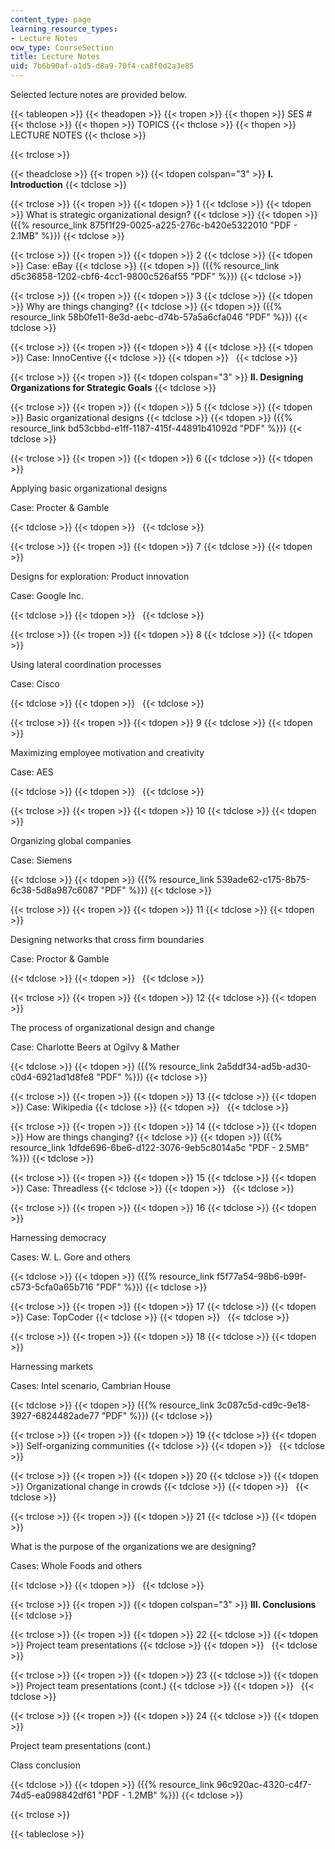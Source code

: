 ```yaml
---
content_type: page
learning_resource_types:
- Lecture Notes
ocw_type: CourseSection
title: Lecture Notes
uid: 7b6b90af-a1d5-d8a9-70f4-ca8f0d2a3e85
---
```


Selected lecture notes are provided below.

{{< tableopen >}}
{{< theadopen >}}
{{< tropen >}}
{{< thopen >}}
SES #
{{< thclose >}}
{{< thopen >}}
TOPICS
{{< thclose >}}
{{< thopen >}}
LECTURE NOTES
{{< thclose >}}

{{< trclose >}}

{{< theadclose >}}
{{< tropen >}}
{{< tdopen colspan="3" >}}
**I. Introduction**
{{< tdclose >}}

{{< trclose >}}
{{< tropen >}}
{{< tdopen >}}
1
{{< tdclose >}}
{{< tdopen >}}
What is strategic organizational design?
{{< tdclose >}}
{{< tdopen >}}
({{% resource_link 875f1f29-0025-a225-276c-b420e5322010 "PDF - 2.1MB" %}})
{{< tdclose >}}

{{< trclose >}}
{{< tropen >}}
{{< tdopen >}}
2
{{< tdclose >}}
{{< tdopen >}}
Case: eBay
{{< tdclose >}}
{{< tdopen >}}
({{% resource_link d5c36858-1202-cbf6-4cc1-9800c526af55 "PDF" %}})
{{< tdclose >}}

{{< trclose >}}
{{< tropen >}}
{{< tdopen >}}
3
{{< tdclose >}}
{{< tdopen >}}
Why are things changing?
{{< tdclose >}}
{{< tdopen >}}
({{% resource_link 58b0fe11-8e3d-aebc-d74b-57a5a6cfa046 "PDF" %}})
{{< tdclose >}}

{{< trclose >}}
{{< tropen >}}
{{< tdopen >}}
4
{{< tdclose >}}
{{< tdopen >}}
Case: InnoCentive
{{< tdclose >}}
{{< tdopen >}}
 
{{< tdclose >}}

{{< trclose >}}
{{< tropen >}}
{{< tdopen colspan="3" >}}
**II. Designing Organizations for Strategic Goals**
{{< tdclose >}}

{{< trclose >}}
{{< tropen >}}
{{< tdopen >}}
5
{{< tdclose >}}
{{< tdopen >}}
Basic organizational designs
{{< tdclose >}}
{{< tdopen >}}
({{% resource_link bd53cbbd-e1ff-1187-415f-44891b41092d "PDF" %}})
{{< tdclose >}}

{{< trclose >}}
{{< tropen >}}
{{< tdopen >}}
6
{{< tdclose >}}
{{< tdopen >}}


Applying basic organizational designs

Case: Procter & Gamble


{{< tdclose >}}
{{< tdopen >}}
 
{{< tdclose >}}

{{< trclose >}}
{{< tropen >}}
{{< tdopen >}}
7
{{< tdclose >}}
{{< tdopen >}}


Designs for exploration: Product innovation

Case: Google Inc.


{{< tdclose >}}
{{< tdopen >}}
 
{{< tdclose >}}

{{< trclose >}}
{{< tropen >}}
{{< tdopen >}}
8
{{< tdclose >}}
{{< tdopen >}}


Using lateral coordination processes

Case: Cisco


{{< tdclose >}}
{{< tdopen >}}
 
{{< tdclose >}}

{{< trclose >}}
{{< tropen >}}
{{< tdopen >}}
9
{{< tdclose >}}
{{< tdopen >}}


Maximizing employee motivation and creativity

Case: AES


{{< tdclose >}}
{{< tdopen >}}
 
{{< tdclose >}}

{{< trclose >}}
{{< tropen >}}
{{< tdopen >}}
10
{{< tdclose >}}
{{< tdopen >}}


Organizing global companies

Case: Siemens


{{< tdclose >}}
{{< tdopen >}}
({{% resource_link 539ade62-c175-8b75-6c38-5d8a987c6087 "PDF" %}})
{{< tdclose >}}

{{< trclose >}}
{{< tropen >}}
{{< tdopen >}}
11
{{< tdclose >}}
{{< tdopen >}}


Designing networks that cross firm boundaries

Case: Proctor & Gamble


{{< tdclose >}}
{{< tdopen >}}
 
{{< tdclose >}}

{{< trclose >}}
{{< tropen >}}
{{< tdopen >}}
12
{{< tdclose >}}
{{< tdopen >}}


The process of organizational design and change

Case: Charlotte Beers at Ogilvy & Mather


{{< tdclose >}}
{{< tdopen >}}
({{% resource_link 2a5ddf34-ad5b-ad30-c0d4-6921ad1d8fe8 "PDF" %}})
{{< tdclose >}}

{{< trclose >}}
{{< tropen >}}
{{< tdopen >}}
13
{{< tdclose >}}
{{< tdopen >}}
Case: Wikipedia
{{< tdclose >}}
{{< tdopen >}}
 
{{< tdclose >}}

{{< trclose >}}
{{< tropen >}}
{{< tdopen >}}
14
{{< tdclose >}}
{{< tdopen >}}
How are things changing?
{{< tdclose >}}
{{< tdopen >}}
({{% resource_link 1dfde696-6be6-d122-3076-9eb5c8014a5c "PDF - 2.5MB" %}})
{{< tdclose >}}

{{< trclose >}}
{{< tropen >}}
{{< tdopen >}}
15
{{< tdclose >}}
{{< tdopen >}}
Case: Threadless
{{< tdclose >}}
{{< tdopen >}}
 
{{< tdclose >}}

{{< trclose >}}
{{< tropen >}}
{{< tdopen >}}
16
{{< tdclose >}}
{{< tdopen >}}


Harnessing democracy

Cases: W. L. Gore and others


{{< tdclose >}}
{{< tdopen >}}
({{% resource_link f5f77a54-98b6-b99f-c573-5cfa0a65b716 "PDF" %}})
{{< tdclose >}}

{{< trclose >}}
{{< tropen >}}
{{< tdopen >}}
17
{{< tdclose >}}
{{< tdopen >}}
Case: TopCoder
{{< tdclose >}}
{{< tdopen >}}
 
{{< tdclose >}}

{{< trclose >}}
{{< tropen >}}
{{< tdopen >}}
18
{{< tdclose >}}
{{< tdopen >}}


Harnessing markets

Cases: Intel scenario, Cambrian House


{{< tdclose >}}
{{< tdopen >}}
({{% resource_link 3c087c5d-cd9c-9e18-3927-6824482ade77 "PDF" %}})
{{< tdclose >}}

{{< trclose >}}
{{< tropen >}}
{{< tdopen >}}
19
{{< tdclose >}}
{{< tdopen >}}
Self-organizing communities
{{< tdclose >}}
{{< tdopen >}}
 
{{< tdclose >}}

{{< trclose >}}
{{< tropen >}}
{{< tdopen >}}
20
{{< tdclose >}}
{{< tdopen >}}
Organizational change in crowds
{{< tdclose >}}
{{< tdopen >}}
 
{{< tdclose >}}

{{< trclose >}}
{{< tropen >}}
{{< tdopen >}}
21
{{< tdclose >}}
{{< tdopen >}}


What is the purpose of the organizations we are designing?

Cases: Whole Foods and others


{{< tdclose >}}
{{< tdopen >}}
 
{{< tdclose >}}

{{< trclose >}}
{{< tropen >}}
{{< tdopen colspan="3" >}}
**III. Conclusions**
{{< tdclose >}}

{{< trclose >}}
{{< tropen >}}
{{< tdopen >}}
22
{{< tdclose >}}
{{< tdopen >}}
Project team presentations
{{< tdclose >}}
{{< tdopen >}}
 
{{< tdclose >}}

{{< trclose >}}
{{< tropen >}}
{{< tdopen >}}
23
{{< tdclose >}}
{{< tdopen >}}
Project team presentations (cont.)
{{< tdclose >}}
{{< tdopen >}}
 
{{< tdclose >}}

{{< trclose >}}
{{< tropen >}}
{{< tdopen >}}
24
{{< tdclose >}}
{{< tdopen >}}


Project team presentations (cont.)

Class conclusion


{{< tdclose >}}
{{< tdopen >}}
({{% resource_link 96c920ac-4320-c4f7-74d5-ea098842df61 "PDF - 1.2MB" %}})
{{< tdclose >}}

{{< trclose >}}

{{< tableclose >}}